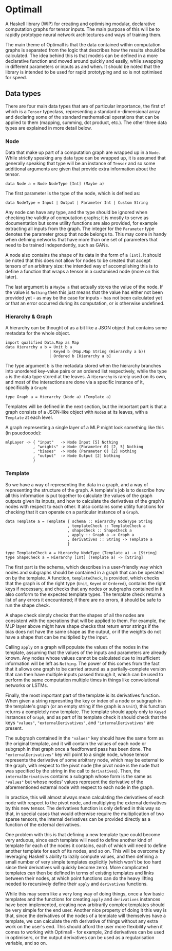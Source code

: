 # Optimall

A Haskell library (WIP) for creating and optimising modular, declarative computation graphs for tensor inputs.  The main purpose of this will be to rapidly prototype neural network architectures and ways of training them.

The main theme of Optimall is that the data contained within computation graphs is separated from the logic that describes how the results should be calculated.  The idea behind this is that models can be defined in a more declarative function and moved around quickly and easily, while swapping in different parameters or inputs as and when.  It should be noted that the library is intended to be used for rapid prototyping and so is not optimised for speed.

## Data types

There are four main data types that are of particular importance, the first of which is a `Tensor` typeclass, representing a standard n-dimensional array and declaring some of the standard mathematical operations that can be applied to them (mapping, summing, dot product, etc.).  The other three data types are explained in more detail below.

### Node

Data that make up part of a computation graph are wrapped up in a `Node`.  While strictly speaking any data type can be wrapped up, it is assumed that generally speaking that type will be an instance of `Tensor` and so some additional arguments are given that provide extra information about the tensor.

```
data Node a = Node NodeType [Int] (Maybe a)
```

The first parameter is the type of the node, which is defined as:

```
data NodeType = Input | Output | Parameter Int | Custom String
```

Any node can have any type, and the type should be ignored when checking the validity of computation graphs; it is mostly to serve as documentation but some utility functions are also provided, for example extracting all inputs from the graph.  The integer for the `Parameter` type denotes the parameter group that node belongs to.  This may come in handy when defining networks that have more than one set of parameters that need to be trained independently, such as GANs.

A node also contains the shape of its data in the form of a `[Int]`.  It should be noted that this does not allow for nodes to be created that accept tensors of an arbitrary size: the intended way of accomplishing this is to define a function that wraps a tensor in a customised node (more on this later).

The last argument is a `Maybe a` that actually stores the value of the node.  If the value is `Nothing` then this just means that the value has either not been provided yet - as may be the case for inputs - has not been calculated yet or that an error occurred during its computation, or is otherwise undefined.

### Hierarchy & Graph

A hierarchy can be thought of as a bit like a JSON object that contains some metadata for the whole object.

```
import qualified Data.Map as Map
data Hierarchy a b = Unit b a
                   | Keyed b (Map.Map String (Hierarchy a b))
                   | Ordered b [Hierarchy a b]
```

The type argument `b` is the metadata stored when the hierarchy branches into unordered key-value pairs or an ordered list respectively, while the type `a` is the data type stored at the leaves.  A `Hierarchy` is rarely used on its own, and most of the interactions are done via a specific instance of it, specifically a `Graph`:

```
type Graph a = Hierarchy (Node a) (Template a)
```

Templates will be defined in the next section, but the important part is that a graph consists of a JSON-like object with `Node`s at its leaves, with a `Template` at each level.

A graph representing a single layer of a MLP might look something like this (in psuedocode):

```
mlpLayer -> { "input"   -> Node Input [5] Nothing
            , "weights" -> Node (Parameter 0) [2, 5] Nothing
            , "biases"  -> Node (Parameter 0) [2] Nothing
            , "output"  -> Node Output [2] Nothing
            }
```

### Template

So we have a way of representing the data in a graph, and a way of representing the structure of the graph.  A template's job is to describe how all this information is put together to calculate the values of the graph outputs given its inputs, and how to calculate the derivatives of the graph's nodes with respect to each other.  It also contains some utility functions for checking that it can operate on a particular instance of a `Graph`.

```
data Template a = Template { schema :: Hierarchy NodeType String
                           , templateCheck :: TemplateCheck a
                           , shapeCheck :: ShapeCheck a
                           , apply :: Graph a -> Graph a
                           , derivatives :: String -> Template a
                           }

type TemplateCheck a = Hierarchy NodeType (Template a) -> [String]
type ShapeCheck a = Hierarchy [Int] (Template a) -> [String]
```

The first part is the schema, which describes in a user-friendly way which nodes and subgraphs should be contained in a graph that can be operated on by the template.  A function, `templateCheck`, is provided, which checks that the graph is of the right type (`Unit`, `Keyed` or `Ordered`), contains the right keys if necessary, and checks that any nodes or subgraphs contained in it also conform to the expected template types.  The template check returns a list of any errors it encountered; if there are no errors, it should be safe to run the shape check.

A shape check simply checks that the shapes of all the nodes are consistent with the operations that will be applied to them.  For example, the MLP layer above might have shape checks that return error strings if the bias does not have the same shape as the output, or if the weights do not have a shape that can be multiplied by the input.

Calling `apply` on a graph will populate the values of the nodes in the template, assuming that the values of the inputs and parameters are already known.  Any nodes whose values cannot be calculated due to insufficient information will be left as `Nothing`.  The power of this comes from the fact that it allows one graph to be carried around as a partially-complete version that can then have multiple inputs passed through it, which can be used to perform the same computation multiple times in things like convolutional networks or LSTMs.

Finally, the most important part of the template is its derivatives function.  When given a string represnting the key or index of a node or subgraph in the template's graph (or an empty string if the graph is a `Unit`), this function returns a completely new template.  The template should apply only to `Keyed` instances of `Graph`, and as part of its template check it should check that the keys `"values"`, `"externalDerivatives"`, and `"internalDerivatives"` are present.

The subgraph contained in the `"values"` key should have the same form as the original template, and it will contain the values of each node or subgraph in that graph once a feedforward pass has been done.  The `"externalDerivatives"` key will point to a single node, whose tensor represents the derivative of some arbitrary node, which may be external to the graph, with respect to the pivot node (the pivot node is the node that was specified by the string in the call to `derivatives`).  Then, the `internalDerivatives` contains a subgraph whose form is the same as `"values"` but whose nodes' values represent the derivative of the aforementioned external node with respect to each node in the graph.

In practice, this will almost always mean calculating the derivatives of each node with respect to the pivot node, and multiplying the external derivatives by this new tensor.  The derivatives function is only defined in this way so that, in special cases that would otherwise require the multiplication of two sparse tensors, the internal derivatives can be provided directly as a function of the external derivatives.

One problem with this is that defining a new template type could become very arduous, since each template will need to define another kind of template for each of the nodes it contains, each of which will need to define another template for each of its nodes, and so on.  This will be overcome by leveraging Haskell's ability to lazily compute values, and then defining a small number of very simple templates explicitly (which won't be too hard since their derivatives will quickly become zero).  More complicated templates can then be defined in terms of existing templates and links between their nodes, at which point functions can do the heavy lifting needed to recursively define their `apply` and `derivatives` functions.

While this may seem like a very long way of doing things, once a few basic templates and the functions for creating `apply` and `derivatives` instances have been implemented, creating new arbitrarily complex templates should be very simple for the end user.  Another nice property of doing it this way is that, since the derivatives of the nodes of a template will themselves have a template, we can calculate the *n*th derivative of things without any extra work on the user's end.  This should afford the user more flexibility when it comes to working with Optimall - for example, 2nd derivatives can be used in optimisers, or the output derivatives can be used as a regularisation variable, and so on.
